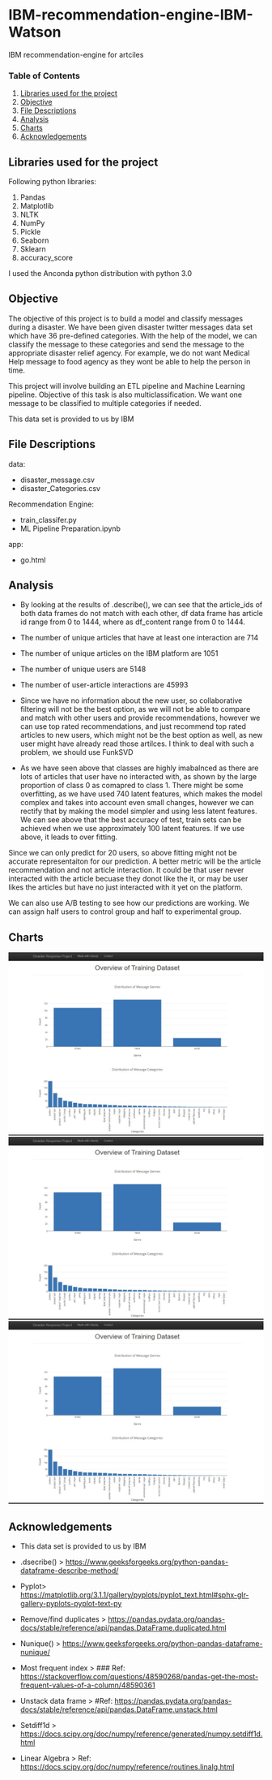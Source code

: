 # IBM-recommendation-engine-IBM-Watson
IBM recommendation-engine for artciles


### Table of Contents

1. [Libraries used for the project](#libraries)
2. [Objective](#motivation)
3. [File Descriptions](#files)
4. [Analysis](#Analysis)
5. [Charts](#Charts)
6. [Acknowledgements](#acknowledgements)

## Libraries used for the project <a name="libraries"></a>

Following python libraries:

1. Pandas
2. Matplotlib 
3. NLTK
4. NumPy
5. Pickle
6. Seaborn
7. Sklearn
8. accuracy_score


I used the Anconda python distribution with python 3.0

## Objective<a name="motivation"></a>

The objective of this project is to build a model and classify messages during a disaster. We have been given disaster twitter messages data set which have 36 pre-defined categories. With the help of the model, we can classify the message to these categories and send the message to the appropriate disaster relief agency. For example, we do not want Medical Help message to food agency as they wont be able to help the person in time. 

This project will involve building an ETL pipeline and Machine Learning pipeline. Objective of this task is also multiclassification. We want one message to be classified to multiple categories if needed. 

This data set is  provided to us by IBM
## File Descriptions <a name="files"></a>




data:
- disaster_message.csv
- disaster_Categories.csv


Recommendation Engine:
- train_classifer.py
- ML Pipeline Preparation.ipynb


app:
- go.html





## Analysis<a name="Analysis"></a>

- By looking at the results of .describe(), we can see that the article_ids of both data frames  do not match with each other, df data frame has article id range from 0 to 1444, where as  df_content range from 0 to 1444.
- The number of unique articles that have at least one interaction are 714
- The number of unique articles on the IBM platform are 1051
- The number of unique users are 5148
- The number of user-article interactions are 45993
- Since we have no information about the new user, so collaborative filtering will not be the best option, as we will not be able to compare and match with other users and provide recommendations, however we can use top rated recommendations, and just recommend top rated articles to new users, which might not be the best option as well, as new user might have already read those artilces. I think to deal with such a problem, we should use FunkSVD

- As we have seen above that classes are highly imabalnced as there are lots of articles that user have no interacted with, as shown by the large proportion of class 0 as comapred to class 1. There might be some overfitting, as we have used 740 latent features, which makes the model complex and takes into account even small changes, however we can rectify that by making the model simpler and using less latent features. We can see above that the best accuracy of test, train sets can be achieved when we use approximately 100 latent features. If we use above, it leads to over fitting.

Since we can only predict for 20 users, so above fitting might not be accurate representaiton for our prediction. A better metric will be the article recommendation and not article interaction. It could be that user never interacted with the article becuase they donot like the it, or may be user likes the articles but have no just interacted with it yet on the platform.

We can also use A/B testing to see how our predictions are working. We can assign half users to control group and half to experimental group.



## Charts<a name = "Charts"></a>
![Histogram of user ineraction with articles](https://github.com/tmuzaffa/Disaster-Response-Pipeline-prediction/blob/master/plotly2.JPG)
![Accuracy vs. number of latent features](https://github.com/tmuzaffa/Disaster-Response-Pipeline-prediction/blob/master/plotly2.JPG)
![Accuracy vs number of latent features](https://github.com/tmuzaffa/Disaster-Response-Pipeline-prediction/blob/master/plotly2.JPG)

  
  
## Acknowledgements<a name="acknowledgements"></a>

- This data set is  provided to us by IBM
- .dsecribe() > https://www.geeksforgeeks.org/python-pandas-dataframe-describe-method/
- Pyplot> https://matplotlib.org/3.1.1/gallery/pyplots/pyplot_text.html#sphx-glr-gallery-pyplots-pyplot-text-py

- Remove/find duplicates > https://pandas.pydata.org/pandas-docs/stable/reference/api/pandas.DataFrame.duplicated.html

- Nunique() > https://www.geeksforgeeks.org/python-pandas-dataframe-nunique/
- Most frequent index > ### Ref: https://stackoverflow.com/questions/48590268/pandas-get-the-most-frequent-values-of-a-column/48590361
- Unstack data frame > #Ref: https://pandas.pydata.org/pandas-docs/stable/reference/api/pandas.DataFrame.unstack.html
- Setdiff1d  > https://docs.scipy.org/doc/numpy/reference/generated/numpy.setdiff1d.html
- Linear Algebra > Ref: https://docs.scipy.org/doc/numpy/reference/routines.linalg.html


